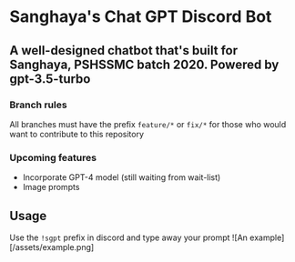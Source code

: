 # Sanghaya's Chat GPT Discord Bot

## A well-designed chatbot that's built for Sanghaya, PSHSSMC batch 2020. Powered by gpt-3.5-turbo

### Branch rules

All branches must have the prefix `feature/*` or `fix/*` for those who would want to contribute to this repository

### Upcoming features

* Incorporate GPT-4 model (still waiting from wait-list)
* Image prompts

## Usage

Use the `!sgpt` prefix in discord and type away your prompt
![An example][/assets/example.png]